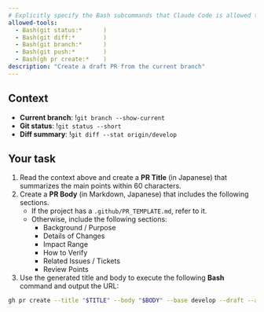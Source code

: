 ```yaml
---
# Explicitly specify the Bash subcommands that Claude Code is allowed to execute
allowed-tools:
  - Bash(git status:*      )
  - Bash(git diff:*        )
  - Bash(git branch:*      )
  - Bash(git push:*        )
  - Bash(gh pr create:*    )
description: "Create a draft PR from the current branch"
---
```


## Context
- **Current branch**: !`git branch --show-current`
- **Git status**:     !`git status --short`
- **Diff summary**:   !`git diff --stat origin/develop`

## Your task
1. Read the context above and create a **PR Title** (in Japanese) that summarizes the main points within 60 characters.
2. Create a **PR Body** (in Markdown, Japanese) that includes the following sections.
    - If the project has a `.github/PR_TEMPLATE.md`, refer to it.
    - Otherwise, include the following sections:
        - Background / Purpose
        - Details of Changes
        - Impact Range
        - How to Verify
        - Related Issues / Tickets
        - Review Points
3. Use the generated title and body to execute the following **Bash** command and output the URL:
```bash
gh pr create --title "$TITLE" --body "$BODY" --base develop --draft --assignee tesso57 --label "auto-generated, claude code"
```